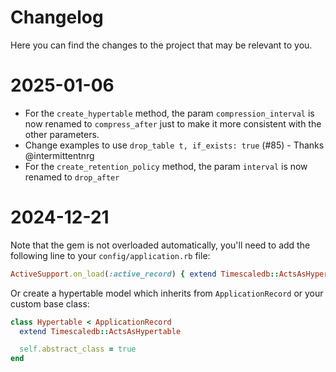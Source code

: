 # Changelog

Here you can find the changes to the project that may be relevant to you.

# 2025-01-06

* For the `create_hypertable` method, the param `compression_interval` is now renamed to `compress_after` just to make it more consistent with the other parameters.
* Change examples to use `drop_table t, if_exists: true` (#85) - Thanks @intermittentnrg
* For the `create_retention_policy` method, the param `interval` is now renamed to `drop_after`

# 2024-12-21

Note that the gem is not overloaded automatically, you'll need to add the following line to your `config/application.rb` file:

```ruby
ActiveSupport.on_load(:active_record) { extend Timescaledb::ActsAsHypertable }
```

Or create a hypertable model which inherits from `ApplicationRecord` or your custom base class:

```ruby
class Hypertable < ApplicationRecord
  extend Timescaledb::ActsAsHypertable

  self.abstract_class = true
end
```
